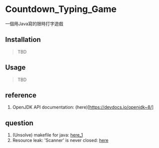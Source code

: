 # Countdown_Typing_Game

一個用Java寫的限時打字遊戲

## Installation

> TBD

## Usage

> TBD

## reference

1. OpenJDK API documentation: (here)[https://devdocs.io/openjdk~8/]

## question

1. (Unsolve) makefile for java: [here_1](https://www.cnblogs.com/jiqingwu/archive/2012/06/13/java_makefile.html)
2. Resource leak: 'Scanner' is never closed: [here](https://stackoverflow.com/questions/12519335/resource-leak-in-is-never-closed)
